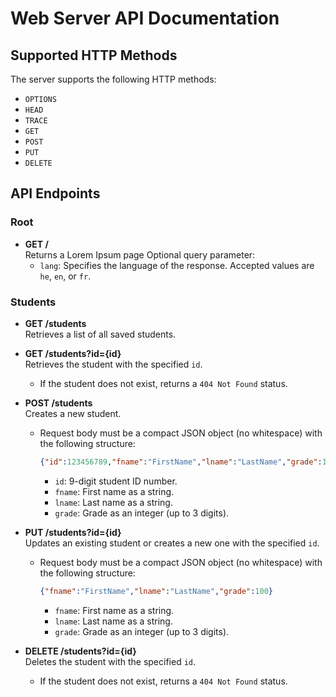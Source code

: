 # Web Server API Documentation

## Supported HTTP Methods

The server supports the following HTTP methods:

- `OPTIONS`
- `HEAD`
- `TRACE`
- `GET`
- `POST`
- `PUT`
- `DELETE`

## API Endpoints

### Root

- **GET /**  
  Returns a Lorem Ipsum page
  Optional query parameter:
  - `lang`: Specifies the language of the response. Accepted values are `he`, `en`, or `fr`.

### Students

- **GET /students**  
  Retrieves a list of all saved students.

- **GET /students?id={id}**  
  Retrieves the student with the specified `id`.  
  - If the student does not exist, returns a `404 Not Found` status.

- **POST /students**  
  Creates a new student.  
  - Request body must be a compact JSON object (no whitespace) with the following structure:
    ```json
    {"id":123456789,"fname":"FirstName","lname":"LastName","grade":100}
    ```
    - `id`: 9-digit student ID number.
    - `fname`: First name as a string.
    - `lname`: Last name as a string.
    - `grade`: Grade as an integer (up to 3 digits).

- **PUT /students?id={id}**  
  Updates an existing student or creates a new one with the specified `id`.  
  - Request body must be a compact JSON object (no whitespace) with the following structure:
    ```json
    {"fname":"FirstName","lname":"LastName","grade":100}
    ```
    - `fname`: First name as a string.
    - `lname`: Last name as a string.
    - `grade`: Grade as an integer (up to 3 digits).

- **DELETE /students?id={id}**  
  Deletes the student with the specified `id`.  
  - If the student does not exist, returns a `404 Not Found` status.

